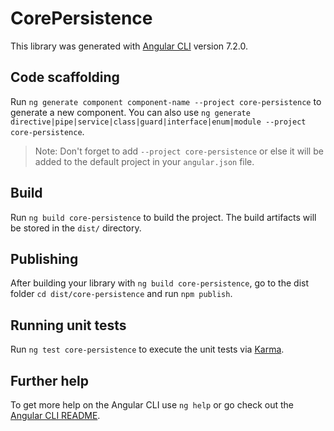 # CorePersistence

This library was generated with [Angular CLI](https://github.com/angular/angular-cli) version 7.2.0.

## Code scaffolding

Run `ng generate component component-name --project core-persistence` to generate a new component. You can also use `ng generate directive|pipe|service|class|guard|interface|enum|module --project core-persistence`.

> Note: Don't forget to add `--project core-persistence` or else it will be added to the default project in your `angular.json` file.

## Build

Run `ng build core-persistence` to build the project. The build artifacts will be stored in the `dist/` directory.

## Publishing

After building your library with `ng build core-persistence`, go to the dist folder `cd dist/core-persistence` and run `npm publish`.

## Running unit tests

Run `ng test core-persistence` to execute the unit tests via [Karma](https://karma-runner.github.io).

## Further help

To get more help on the Angular CLI use `ng help` or go check out the [Angular CLI README](https://github.com/angular/angular-cli/blob/master/README.md).
